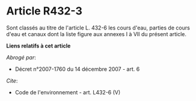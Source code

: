 # Article R432-3

Sont classés au titre de l'article L. 432-6 les cours d'eau, parties de cours d'eau et canaux dont la liste figure aux
annexes I à VII du présent article.

**Liens relatifs à cet article**

_Abrogé par_:

  - Décret n°2007-1760 du 14 décembre 2007 - art. 6

_Cite_:

  - Code de l'environnement - art. L432-6 (V)
